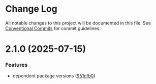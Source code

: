 # Change Log

All notable changes to this project will be documented in this file.
See [Conventional Commits](https://conventionalcommits.org) for commit guidelines.

# 2.1.0 (2025-07-15)

### Features

- dependent package versions ([951cfb0](https://github.com/Team-EdgeEffect/library-js/commit/951cfb08a3a8f10e61a850358d2b1ae8a103d84b))
